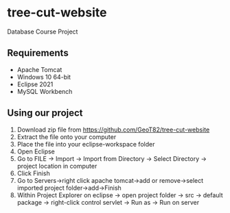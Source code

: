# tree-cut-website
Database Course Project

## Requirements
* Apache Tomcat
* Windows 10 64-bit
* Eclipse 2021
* MySQL Workbench

## Using our project
1. Download zip file from https://github.com/GeoT82/tree-cut-website
2. Extract the file onto your computer
3. Place the file into your eclipse-workspace folder
4. Open Eclipse
5. Go to FILE -> Import -> Import from Directory -> Select Directory -> project location in computer
6. Click Finish
7. Go to Servers->right click apache tomcat->add or remove->select imported project folder->add->Finish
8. Within Project Explorer on eclipse -> open project folder -> src -> default package -> right-click control servlet -> Run as -> Run on server

